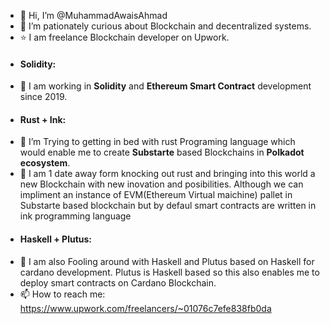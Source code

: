 - 👋 Hi, I’m @MuhammadAwaisAhmad
- 👀 I’m pationately curious about Blockchain and decentralized systems.
- ⭐ I am freelance Blockchain developer on Upwork.
- #### Solidity:
- 🌱 I am working in **Solidity** and **Ethereum Smart Contract** development since 2019.
- #### Rust + Ink:
- 💞️ I’m Trying to getting in bed with rust Programing language which would enable me to create **Substarte** based Blockchains in **Polkadot ecosystem**.
- 💞️ I am 1 date away form knocking out rust and bringing into this world a new Blockchain with new inovation and posibilities.
     Although we can impliment an instance of EVM(Ethereum Virtual maichine) pallet in Substarte based blockchain but by defaul smart contracts are written in ink programming language
- #### Haskell + Plutus:
- 💞️ I am also Fooling around with Haskell and Plutus based on Haskell for cardano development. Plutus is Haskell based so this also enables me to 
     deploy smart contracts on Cardano Blockchain.
- 📫 How to reach me: https://www.upwork.com/freelancers/~01076c7efe838fb0da
